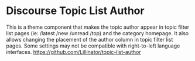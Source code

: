 # Discourse Topic List Author
This is a theme component that makes the topic author appear in topic filter list pages (ie: /latest /new /unread /top) and the category homepage. It also allows changing the placement of the author column in topic filter list pages.  Some settings may not be compatible with right-to-left language interfaces.
https://github.com/Lillinator/topic-list-author
